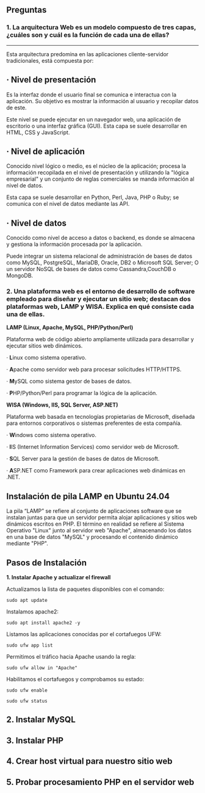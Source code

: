 
## Preguntas

### 1. La arquitectura Web es un modelo compuesto de tres capas, ¿cuáles son y cuál es  la función de cada una de ellas?
---------------------------
Esta arquitectura predomina en las aplicaciones cliente-servidor tradicionales, está compuesta por:

· Nivel de presentación
---------------------------
Es la interfaz donde el usuario final se comunica e interactua con la aplicación. Su objetivo es mostrar la información al usuario y recopilar datos de este.

Este nivel se puede ejecutar en un navegador web, una aplicación de escritorio o una interfaz gráfica (GUI). Esta capa se suele desarrollar en HTML, CSS y JavaScript.

· Nivel de aplicación
---------------------------
Conocido nivel lógico o medio, es el núcleo de la aplicación; procesa la información recopilada en el nivel de presentación y utilizando la "lógica empresarial" y un conjunto de reglas comerciales se manda información al nivel de datos. 

Esta capa se suele desarrollar en Python, Perl, Java, PHP o Ruby; se comunica con el nivel de datos mediante las API.  

· Nivel de datos
---------------------------
Conocido como nivel de acceso a datos o backend, es donde se almacena y gestiona la información procesada por la aplicación. 

Puede integrar un sistema relacional de administración de bases de datos como MySQL, PostgreSQL, MariaDB, Oracle, DB2 o Microsoft SQL Server; O un servidor NoSQL de bases de datos como Cassandra,CouchDB o MongoDB.


### 2. Una plataforma web es el entorno de desarrollo de software empleado para  diseñar y ejecutar un sitio web; destacan dos plataformas web, LAMP y WISA. Explica en qué consiste cada una de ellas.

**LAMP (Linux, Apache, MySQL, PHP/Python/Perl)**

Plataforma web de código abierto ampliamente utilizada para desarrollar y ejecutar sitios web dinámicos.

· **L**inux como sistema operativo.

· **A**pache como servidor web para procesar solicitudes HTTP/HTTPS.

· **M**ySQL como sistema gestor de bases de datos.

· **P**HP/Python/Perl para programar la lógica de la aplicación.

**WISA (Windows, IIS, SQL Server, ASP.NET)**

Plataforma web basada en tecnologías propietarias de Microsoft, diseñada para entornos corporativos o sistemas preferentes de esta compañía.

· **W**indows como sistema operativo.

· **I**IS (Internet Information Services) como servidor web de Microsoft.

· **S**QL Server para la gestión de bases de datos de Microsoft.

· **A**SP.NET como Framework para crear aplicaciones web dinámicas en .NET.


## Instalación de pila LAMP en Ubuntu 24.04
La pila “LAMP” se refiere al conjunto de aplicaciones software que se instalan juntas para que un servidor permita alojar aplicaciones y sitios web dinámicos escritos en PHP. 
El término en realidad se refiere al Sistema Operativo "Linux" junto al servidor web "Apache", almacenando los datos en una base de datos "MySQL" y procesando el contenido dinámico mediante "PHP".

## Pasos de Instalación
**1. Instalar Apache y actualizar el firewall**  

Actualizamos la lista de paquetes disponibles con el comando:
```
sudo apt update
```
Instalamos apache2:
```
sudo apt install apache2 -y
```
Listamos las aplicaciones conocidas por el cortafuegos UFW:
```
sudo ufw app list
```
Permitimos el tráfico hacia Apache usando la regla:
```
sudo ufw allow in "Apache"
```
Habilitamos el cortafuegos y comprobamos su estado:
```
sudo ufw enable
```
```
sudo ufw status
```

**2. Instalar MySQL**  
   ----------------------------------------------
**3. Instalar PHP**  
   -------------------------------------------

**4. Crear host virtual para nuestro sitio web**
   ---------------------------------------

**5. Probar procesamiento PHP en el servidor web**
   -------------------------------
